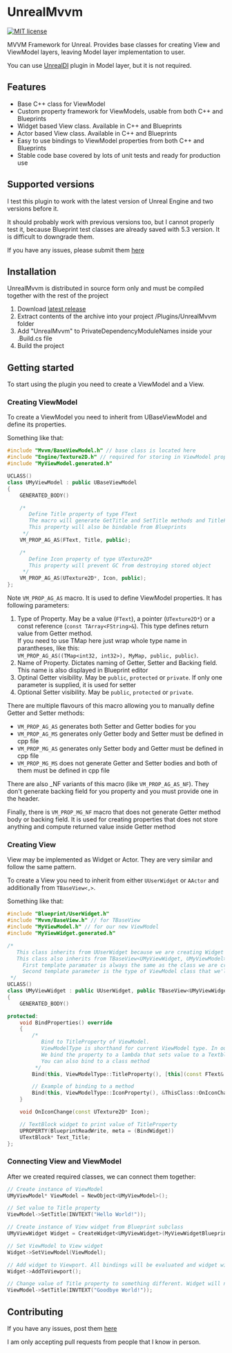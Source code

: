 # UnrealMvvm
[![MIT license](http://img.shields.io/badge/license-MIT-brightgreen.svg)](http://opensource.org/licenses/MIT)

MVVM Framework for Unreal. Provides base classes for creating View and ViewModel layers, leaving Model layer implementation to user.

You can use [UnrealDI](https://github.com/druhasu/UnrealDI) plugin in Model layer, but it is not required.

## Features

* Base C++ class for ViewModel
* Custom property framework for ViewModels, usable from both C++ and Blueprints
* Widget based View class. Available in C++ and Blueprints
* Actor based View class. Available in C++ and Blueprints
* Easy to use bindings to ViewModel properties from both C++ and Blueprints
* Stable code base covered by lots of unit tests and ready for production use

## Supported versions

I test this plugin to work with the latest version of Unreal Engine and two versions before it.

It should probably work with previous versions too, but I cannot properly test it, because Blueprint test classes are already saved with 5.3 version. It is difficult to downgrade them.

If you have any issues, please submit them [here](https://github.com/druhasu/UnrealMvvm/issues/new)

## Installation

UnrealMvvm is distributed in source form only and must be compiled together with the rest of the project

1. Download [latest release](https://github.com/druhasu/UnrealMvvm/releases/latest)
2. Extract contents of the archive into your project /Plugins/UnrealMvvm folder
3. Add "UnrealMvvm" to PrivateDependencyModuleNames inside your .Build.cs file
4. Build the project

## Getting started

To start using the plugin you need to create a ViewModel and a View.

### Creating ViewModel

To create a ViewModel you need to inherit from UBaseViewModel and define its properties.

Something like that:
```c++
#include "Mvvm/BaseViewModel.h" // base class is located here
#include "Engine/Texture2D.h" // required for storing in ViewModel property
#include "MyViewModel.generated.h"

UCLASS()
class UMyViewModel : public UBaseViewModel
{
    GENERATED_BODY()

    /* 
       Define Title property of type FText
       The macro will generate GetTitle and SetTitle methods and TitleField variable to store the value
       This property will also be bindable from Blueprints
     */
    VM_PROP_AG_AS(FText, Title, public);

    /*
       Define Icon property of type UTexture2D*
       This property will prevent GC from destroying stored object
     */
    VM_PROP_AG_AS(UTexture2D*, Icon, public);
};

```

Note `VM_PROP_AG_AS` macro. It is used to define ViewModel properties. It has following parameters:
1. Type of Property. May be a value (`FText`), a pointer (`UTexture2D*`) or a const reference (`const TArray<FString>&`). This type defines return value from Getter method.  
   If you need to use TMap here just wrap whole type name in parantheses, like this:  
   `VM_PROP_AG_AS((TMap<int32, int32>), MyMap, public, public)`.
3. Name of Property. Dictates naming of Getter, Setter and Backing field. This name is also displayed in Blueprint editor
4. Optinal Getter visibility. May be `public`, `protected` or `private`. If only one parameter is supplied, it is used for setter
5. Optional Setter visibility. May be `public`, `protected` or `private`.

There are multiple flavours of this macro allowing you to manually define Getter and Setter methods:
* `VM_PROP_AG_AS` generates both Setter and Getter bodies for you
* `VM_PROP_AG_MS` generates only Getter body and Setter must be defined in cpp file
* `VM_PROP_MG_AS` generates only Setter body and Getter must be defined in cpp file
* `VM_PROP_MG_MS` does not generate Getter and Setter bodies and both of them must be defined in cpp file

There are also _NF variants of this macro (like `VM_PROP_AG_AS_NF`). They don't generate backing field for you property and you must provide one in the header.

Finally, there is `VM_PROP_MG_NF` macro that does not generate Getter method body or backing field. It is used for creating properties that does not store anything and compute returned value inside Getter method

### Creating View

View may be implemented as Widget or Actor. They are very similar and follow the same pattern.

To create a View you need to inherit from either `UUserWidget` or `AActor` and additionally from `TBaseView<,>`.

Something like that:
```c++
#include "Blueprint/UserWidget.h"
#include "Mvvm/BaseView.h" // for TBaseView
#include "MyViewModel.h" // for our new ViewModel
#include "MyViewWidget.generated.h"

/*
   This class inherits from UUserWidget because we are creating Widget View
   This class also inherits from TBaseView<UMyViewWidget, UMyViewModel>.
     First template paramater is always the same as the class we are creating - UMyViewWidget
     Second template parameter is the type of ViewModel class that we'll use - UMyViewModel
 */
UCLASS()
class UMyViewWidget : public UUserWidget, public TBaseView<UMyViewWidget, UMyViewModel>
{
    GENERATED_BODY()

protected:
    void BindProperties() override
    {
        /* 
           Bind to TitleProperty of ViewModel.
           ViewModelType is shorthand for current ViewModel type. In our case it is UMyViewModel
           We bind the property to a lambda that sets value to a Textblock widget.
           You can also bind to a class method
         */
        Bind(this, ViewModelType::TitleProperty(), [this](const FText& Title){ Text_Title->SetText(Title); });

        // Example of binding to a method
        Bind(this, ViewModelType::IconProperty(), &ThisClass::OnIconChange);
    }

    void OnIconChange(const UTexture2D* Icon);

    // TextBlock widget to print value of TitleProperty
    UPROPERTY(BlueprintReadWrite, meta = (BindWidget))
    UTextBlock* Text_Title;
};

```

### Connecting View and ViewModel

After we created required classes, we can connect them together:

```c++
// Create instance of ViewModel
UMyViewModel* ViewModel = NewObject<UMyViewModel>();

// Set value to Title property
ViewModel->SetTitle(INVTEXT("Hello World!"));

// Create instance of View widget from Blueprint subclass
UMyViewWidget Widget = CreateWidget<UMyViewWidget>(MyViewWidgetBlueprintClass);

// Set ViewModel to View widget
Widget->SetViewModel(ViewModel);

// Add widget to Viewport. All bindings will be evaluated and widget will display "Hello World!" message
Widget->AddToViewport();

// Change value of Title property to something different. Widget will now display new message 
ViewModel->SetTitle(INVTEXT("Goodbye World!"));
```

## Contributing

If you have any issues, post them [here](https://github.com/druhasu/UnrealMvvm/issues)

I am only accepting pull requests from people that I know in person.

